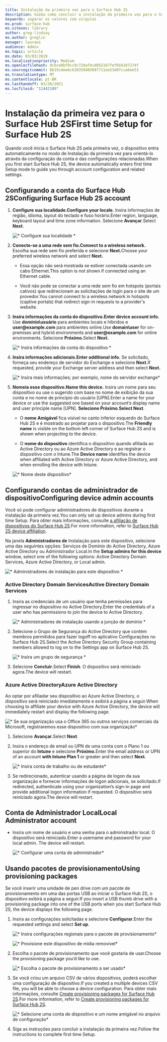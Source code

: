 ```yaml
---
title: Instalação da primeira vez para o Surface Hub 2S
description: Saiba como concluir a instalação da primeira vez para o Surface Hub 2S.
keywords: separar os valores com vírgulas
ms.prod: surface-hub
ms.sitesec: library
author: greg-lindsay
ms.author: greglin
manager: laurawi
audience: Admin
ms.topic: article
ms.date: 03/03/2019
ms.localizationpriority: Medium
ms.openlocfilehash: 9cbce8bf0cc9c729af4cd052167fef016197274f
ms.sourcegitcommit: 8b35cdee6c638359403697711ee53d07cca6ee51
ms.translationtype: MT
ms.contentlocale: pt-BR
ms.lasthandoff: 03/20/2021
ms.locfileid: "11442189"
---
```

# <a name="first-time-setup-for-surface-hub-2s"></a><span data-ttu-id="4d79e-104">Instalação da primeira vez para o Surface Hub 2S</span><span class="sxs-lookup"><span data-stu-id="4d79e-104">First time Setup for Surface Hub 2S</span></span>

<span data-ttu-id="4d79e-105">Quando você inicia o Surface Hub 2S pela primeira vez, o dispositivo entra automaticamente no modo de Instalação da primeira vez para orientá-lo através da configuração da conta e das configurações relacionadas.</span><span class="sxs-lookup"><span data-stu-id="4d79e-105">When you first start Surface Hub 2S, the device automatically enters first time Setup mode to guide you through account configuration and related settings.</span></span>

## <a name="configuring-surface-hub-2s-account"></a><span data-ttu-id="4d79e-106">Configurando a conta do Surface Hub 2S</span><span class="sxs-lookup"><span data-stu-id="4d79e-106">Configuring Surface Hub 2S account</span></span>

1. **<span data-ttu-id="4d79e-107">Configure sua localidade.</span><span class="sxs-lookup"><span data-stu-id="4d79e-107">Configure your locale.</span></span>** <span data-ttu-id="4d79e-108">Insira informações de região, idioma, layout do teclado e fuso horário.</span><span class="sxs-lookup"><span data-stu-id="4d79e-108">Enter region, language, keyboard layout and time zone information.</span></span> <span data-ttu-id="4d79e-109">Selecione **Avançar**.</span><span class="sxs-lookup"><span data-stu-id="4d79e-109">Select **Next**.</span></span>

   ![\* Configure sua localidade \*](images/sh2-run1.png)

1. **<span data-ttu-id="4d79e-111">Conecte-se a uma rede sem fio.</span><span class="sxs-lookup"><span data-stu-id="4d79e-111">Connect  to a wireless network.</span></span>** <span data-ttu-id="4d79e-112">Escolha sua rede sem fio preferida e selecione **Next.**</span><span class="sxs-lookup"><span data-stu-id="4d79e-112">Choose your preferred wireless network and select **Next.**</span></span>

   - <span data-ttu-id="4d79e-113">Essa opção não será mostrada se estiver conectada usando um cabo Ethernet.</span><span class="sxs-lookup"><span data-stu-id="4d79e-113">This option is not shown if connected using an Ethernet cable.</span></span>

   - <span data-ttu-id="4d79e-114">Você não pode se conectar a uma rede sem fio em hotspots (portais cativos) que redirecionam as solicitações de login para o site de um provedor.</span><span class="sxs-lookup"><span data-stu-id="4d79e-114">You cannot connect to a wireless network in hotspots (captive portals) that redirect sign-in requests to a provider's website.</span></span>

3. **<span data-ttu-id="4d79e-115">Insira informações da conta do dispositivo.</span><span class="sxs-lookup"><span data-stu-id="4d79e-115">Enter device account info.</span></span>** <span data-ttu-id="4d79e-116">Use **domínio\usuário** para ambientes locais e híbridos e **user\@example.com** para ambientes online.</span><span class="sxs-lookup"><span data-stu-id="4d79e-116">Use **domain\user** for on-premises and hybrid environments and **user\@example.com** for online environments.</span></span> <span data-ttu-id="4d79e-117">Selecione **Próximo.**</span><span class="sxs-lookup"><span data-stu-id="4d79e-117">Select **Next.**</span></span>

   ![\* Insira informações da conta do dispositivo \*](images/sh2-run2.png)

1. **<span data-ttu-id="4d79e-119">Insira informações adicionais.</span><span class="sxs-lookup"><span data-stu-id="4d79e-119">Enter additional info.</span></span>** <span data-ttu-id="4d79e-120">Se solicitado, forneça seu endereço de servidor do Exchange e selecione **Next.**</span><span class="sxs-lookup"><span data-stu-id="4d79e-120">If requested, provide your Exchange server address and then select **Next.**</span></span>

   ![\* Insira mais informações; por exemplo, nome do servidor exchange\*](images/sh2-run3.png)

1. **<span data-ttu-id="4d79e-122">Nomeia esse dispositivo.</span><span class="sxs-lookup"><span data-stu-id="4d79e-122">Name this device.</span></span>** <span data-ttu-id="4d79e-123">Insira um nome para seu dispositivo ou use o sugerido com base no nome de exibição da sua conta e no nome de princípio do usuário [UPN].</span><span class="sxs-lookup"><span data-stu-id="4d79e-123">Enter a name for your device or use the suggested one based on your account’s display name and user principle name [UPN].</span></span> <span data-ttu-id="4d79e-124">**Selecione Próximo**.</span><span class="sxs-lookup"><span data-stu-id="4d79e-124">**Select Next**.</span></span>

   - <span data-ttu-id="4d79e-125">O **nome Amigável** fica visível no canto inferior esquerdo do Surface Hub 2S e é mostrado ao projetar para o dispositivo.</span><span class="sxs-lookup"><span data-stu-id="4d79e-125">The **Friendly name** is visible on the bottom left corner of Surface Hub 2S and is shown when projecting to the device.</span></span>

   - <span data-ttu-id="4d79e-126">O **nome do dispositivo** identifica o dispositivo quando afiliada ao Active Directory ou ao Azure Active Directory e ao registrar o dispositivo com o Intune.</span><span class="sxs-lookup"><span data-stu-id="4d79e-126">The **Device name** identifies the device when affiliated with Active Directory or Azure Active Directory, and when enrolling the device with Intune.</span></span>

   ![\* Nome deste dispositivo\*](images/sh2-run4.png)
 

## <a name="configuring-device-admin-accounts"></a><span data-ttu-id="4d79e-128">Configurando contas de administrador de dispositivo</span><span class="sxs-lookup"><span data-stu-id="4d79e-128">Configuring device admin accounts</span></span>

<span data-ttu-id="4d79e-129">Você só pode configurar administradores de dispositivos durante a instalação da primeira vez.</span><span class="sxs-lookup"><span data-stu-id="4d79e-129">You can only set up device admins during first time Setup.</span></span> <span data-ttu-id="4d79e-130">Para obter mais informações, consulte [a afiliação de dispositivos do Surface Hub 2S](https://docs.microsoft.com/surface-hub/prepare-your-environment-for-surface-hub#device-affiliation).</span><span class="sxs-lookup"><span data-stu-id="4d79e-130">For more information, refer to [Surface Hub 2S device affiliation](https://docs.microsoft.com/surface-hub/prepare-your-environment-for-surface-hub#device-affiliation).</span></span>

<span data-ttu-id="4d79e-131">Na janela **Administradores de** Instalação para este dispositivo, selecione uma das seguintes opções: Serviços de Domínio do Active Directory, Azure Active Directory ou Administrador Local.</span><span class="sxs-lookup"><span data-stu-id="4d79e-131">In the **Setup admins for this device** window, select one of the following options: Active Directory Domain Services, Azure Active Directory, or Local admin.</span></span>

![\* Administradores de instalação para este dispositivo \*](images/sh2-run5.png)

### <a name="active-directory-domain-services"></a><span data-ttu-id="4d79e-133">Active Directory Domain Services</span><span class="sxs-lookup"><span data-stu-id="4d79e-133">Active Directory Domain Services</span></span>

1. <span data-ttu-id="4d79e-134">Insira as credenciais de um usuário que tenha permissões para ingressar no dispositivo no Active Directory.</span><span class="sxs-lookup"><span data-stu-id="4d79e-134">Enter the credentials of a user who has permissions to join the device to Active Directory.</span></span>

    ![\* Administradores de instalação usando a junção de domínio \*](images/sh2-run6.png)

2. <span data-ttu-id="4d79e-136">Selecione o Grupo de Segurança do Active Directory que contém membros permitidos para fazer logoff no aplicativo Configurações no Surface Hub 2S.</span><span class="sxs-lookup"><span data-stu-id="4d79e-136">Select the Active Directory Security Group containing members allowed to log on to the Settings app on Surface Hub 2S.</span></span>

   ![\* Insira um grupo de segurança \*](images/sh2-run7.png)

1. <span data-ttu-id="4d79e-138">Selecione **Concluir**.</span><span class="sxs-lookup"><span data-stu-id="4d79e-138">Select **Finish**.</span></span> <span data-ttu-id="4d79e-139">O dispositivo será reiniciado agora.</span><span class="sxs-lookup"><span data-stu-id="4d79e-139">The device will restart.</span></span>

### <a name="azure-active-directory"></a><span data-ttu-id="4d79e-140">Azure Active Directory</span><span class="sxs-lookup"><span data-stu-id="4d79e-140">Azure Active Directory</span></span>

<span data-ttu-id="4d79e-141">Ao optar por afiliadar seu dispositivo ao Azure Active Directory, o dispositivo será reiniciado imediatamente e exibirá a página a seguir.</span><span class="sxs-lookup"><span data-stu-id="4d79e-141">When choosing to affiliate your device with Azure Active Directory, the device will immediately restart and display the following page.</span></span>

![\* Se sua organização usa o Office 365 ou outros serviços comerciais da Microsoft, registraremos esse dispositivo com sua organização\*](images/sh2-run8.png)

1. <span data-ttu-id="4d79e-143">Selecione **Avançar**.</span><span class="sxs-lookup"><span data-stu-id="4d79e-143">Select **Next**.</span></span>

1. <span data-ttu-id="4d79e-144">Insira o endereço de email ou UPN de uma conta com o Plano 1 ou superior do **Intune** e selecione **Próximo.**</span><span class="sxs-lookup"><span data-stu-id="4d79e-144">Enter the email address or UPN of an account **with Intune Plan 1** or greater and then select **Next.**</span></span>

   ![\* Insira conta de trabalho ou de estudante\*](images/sh2-run9.png)

1. <span data-ttu-id="4d79e-146">Se redirecionado, autenticar usando a página de logon da sua organização e fornecer informações de logon adicionais, se solicitado.</span><span class="sxs-lookup"><span data-stu-id="4d79e-146">If redirected, authenticate using your organization’s sign-in page and provide additional logon information if requested.</span></span> <span data-ttu-id="4d79e-147">O dispositivo será reiniciado agora.</span><span class="sxs-lookup"><span data-stu-id="4d79e-147">The device will restart.</span></span>

## <a name="local-administrator-account"></a><span data-ttu-id="4d79e-148">Conta de Administrador Local</span><span class="sxs-lookup"><span data-stu-id="4d79e-148">Local Administrator account</span></span>

- <span data-ttu-id="4d79e-149">Insira um nome de usuário e uma senha para o administrador local. O dispositivo será reiniciado.</span><span class="sxs-lookup"><span data-stu-id="4d79e-149">Enter a username and password for your local admin. The device will restart.</span></span>

  ![\* Configurar uma conta de administrador\*](images/sh2-run10.png)
 
## <a name="using-provisioning-packages"></a><span data-ttu-id="4d79e-151">Usando pacotes de provisionamento</span><span class="sxs-lookup"><span data-stu-id="4d79e-151">Using provisioning packages</span></span>

<span data-ttu-id="4d79e-152">Se você inserir uma unidade de pen drive com um pacote de provisionamento em uma das portas USB ao iniciar o Surface Hub 2S, o dispositivo exibirá a página a seguir.</span><span class="sxs-lookup"><span data-stu-id="4d79e-152">If you insert a USB thumb drive with a provisioning package into one of the USB ports when you start Surface Hub 2S, the device displays the following page.</span></span>

1. <span data-ttu-id="4d79e-153">Insira as configurações solicitadas e selecione **Configurar**.</span><span class="sxs-lookup"><span data-stu-id="4d79e-153">Enter the requested settings and select **Set up**.</span></span>

   ![\* Insira configurações regionais para o pacote de provisionamento\*](images/sh2-run11.png)

   ![\* Provisione este dispositivo de mídia removível\*](images/sh2-run12.png)

2. <span data-ttu-id="4d79e-156">Escolha o pacote de provisionamento que você gostaria de usar.</span><span class="sxs-lookup"><span data-stu-id="4d79e-156">Choose the provisioning package you’d like to use.</span></span>

   ![\* Escolha o pacote de provisionamento a ser usado\*](images/sh2-run13.png)

3. <span data-ttu-id="4d79e-158">Se você criou um arquivo CSV de vários dispositivos, poderá escolher uma configuração de dispositivo.</span><span class="sxs-lookup"><span data-stu-id="4d79e-158">If you created a multiple devices CSV file, you will be able to choose a device configuration.</span></span> <span data-ttu-id="4d79e-159">Para obter mais informações, consulte [Create provisioning packages for Surface Hub 2S](https://docs.microsoft.com/surface-hub/surface-hub-2s-deploy#provisioning-multiple-devices-csv-file).</span><span class="sxs-lookup"><span data-stu-id="4d79e-159">For more information, refer to [Create provisioning packages for Surface Hub 2S](https://docs.microsoft.com/surface-hub/surface-hub-2s-deploy#provisioning-multiple-devices-csv-file).</span></span>

   ![\* Selecione uma conta de dispositivo e um nome amigável no arquivo de configuração\*](images/sh2-run14.png)

4. <span data-ttu-id="4d79e-161">Siga as instruções para concluir a instalação da primeira vez.</span><span class="sxs-lookup"><span data-stu-id="4d79e-161">Follow the instructions to complete first time Setup.</span></span>
